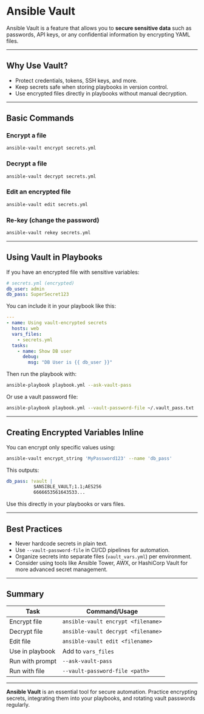 # Ansible Vault

Ansible Vault is a feature that allows you to **secure sensitive data** such as passwords, API keys, or any confidential information by encrypting YAML files.

---

## Why Use Vault?

- Protect credentials, tokens, SSH keys, and more.
- Keep secrets safe when storing playbooks in version control.
- Use encrypted files directly in playbooks without manual decryption.

---

## Basic Commands

### Encrypt a file

```bash
ansible-vault encrypt secrets.yml
```

### Decrypt a file

```bash
ansible-vault decrypt secrets.yml
```

### Edit an encrypted file

```bash
ansible-vault edit secrets.yml
```

### Re-key (change the password)

```bash
ansible-vault rekey secrets.yml
```

---

## Using Vault in Playbooks

If you have an encrypted file with sensitive variables:

```yaml
# secrets.yml (encrypted)
db_user: admin
db_pass: SuperSecret123
```

You can include it in your playbook like this:

```yaml
---
- name: Using vault-encrypted secrets
  hosts: web
  vars_files:
    - secrets.yml
  tasks:
    - name: Show DB user
      debug:
        msg: "DB User is {{ db_user }}"
```

Then run the playbook with:

```bash
ansible-playbook playbook.yml --ask-vault-pass
```

Or use a vault password file:

```bash
ansible-playbook playbook.yml --vault-password-file ~/.vault_pass.txt
```

---

## Creating Encrypted Variables Inline

You can encrypt only specific values using:

```bash
ansible-vault encrypt_string 'MyPassword123' --name 'db_pass'
```

This outputs:

```yaml
db_pass: !vault |
          $ANSIBLE_VAULT;1.1;AES256
          6666653561643533...
```

Use this directly in your playbooks or vars files.

---

## Best Practices

- Never hardcode secrets in plain text.
- Use `--vault-password-file` in CI/CD pipelines for automation.
- Organize secrets into separate files (`vault_vars.yml`) per environment.
- Consider using tools like Ansible Tower, AWX, or HashiCorp Vault for more advanced secret management.

---

## Summary

| Task               | Command/Usage                                    |
|--------------------|--------------------------------------------------|
| Encrypt file       | `ansible-vault encrypt <filename>`              |
| Decrypt file       | `ansible-vault decrypt <filename>`              |
| Edit file          | `ansible-vault edit <filename>`                 |
| Use in playbook    | Add to `vars_files`                             |
| Run with prompt    | `--ask-vault-pass`                              |
| Run with file      | `--vault-password-file <path>`                  |

---

**Ansible Vault** is an essential tool for secure automation. Practice encrypting secrets, integrating them into your playbooks, and rotating vault passwords regularly.
